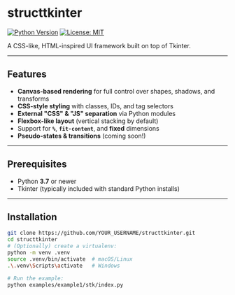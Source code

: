 # structtkinter

[![Python Version](https://img.shields.io/badge/python-3.7%2B-blue)]()
[![License: MIT](https://img.shields.io/badge/License-MIT-green)]()

A CSS-like, HTML-inspired UI framework built on top of Tkinter.

---

## Features

- **Canvas-based rendering** for full control over shapes, shadows, and transforms
- **CSS-style styling** with classes, IDs, and tag selectors
- **External "CSS" & "JS" separation** via Python modules
- **Flexbox-like layout** (vertical stacking by default)
- Support for **`%`**, **`fit-content`**, and **fixed** dimensions
- **Pseudo-states & transitions** (coming soon!)

---

## Prerequisites

- Python **3.7** or newer
- Tkinter (typically included with standard Python installs)

---

## Installation

```bash
git clone https://github.com/YOUR_USERNAME/structtkinter.git
cd structtkinter
# (Optionally) create a virtualenv:
python -m venv .venv
source .venv/bin/activate  # macOS/Linux
.\.venv\Scripts\activate   # Windows

# Run the example:
python examples/example1/stk/index.py
